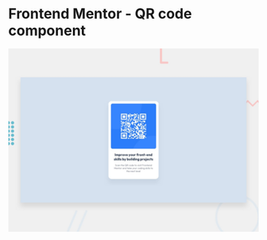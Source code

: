 # Frontend Mentor - QR code component

![Design preview for the QR code component coding challenge](./preview.jpg)



